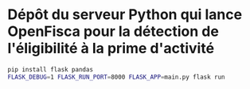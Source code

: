 # Dépôt du serveur Python qui lance OpenFisca pour la détection de l'éligibilité à la prime d'activité


```bash
pip install flask pandas
FLASK_DEBUG=1 FLASK_RUN_PORT=8000 FLASK_APP=main.py flask run
```
